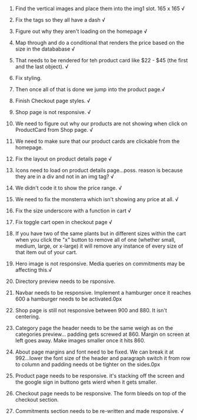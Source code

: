 1.  Find the vertical images and place them into the img1 slot. 165 x 165 √
2.  Fix the tags so they all have a dash √
3.  Figure out why they aren't loading on the homepage √
4.  Map through and do a conditional that renders the price based on the size in the datababase √
5.  That needs to be rendered for teh product card like $22 - $45 (the first and the last object). √

6.  Fix styling.

7.  Then once all of that is done we jump into the product page.√
8.  Finish Checkout page styles. √
9.  Shop page is not responsive. √
10. We need to figure out why our products are not showing when click on ProductCard from Shop page. √
11. We need to make sure that our product cards are clickable from the homepage.
12. Fix the layout on product details page √
13. Icons need to load on product details page...poss. reason is because they are in a div and not in an img tag? √
14. We didn't code it to show the price range. √
15. We need to fix the monsterra which isn't showing any price at all. √
16. Fix the size underscore with a function in cart √
17. Fix toggle cart open in checkout page √

18. If you have two of the same plants but in different sizes within the cart when you click the "x" button to remove all of one (whether small, medium, large, or x-large) it will remove any instance of every size of that item out of your cart.
19. Hero image is not responsive. Media queries on commitments may be affecting this.√
20. Directory preview needs to be rsponsive.
21. Navbar needs to be responsive. Implement a hamburger once it reaches 600 a hamburger needs to be activated.0px
22. Shop page is still not responsive between 900 and 880. It isn't centering.
23. Category page the header needs to be the same weigh as on the categories preview... padding gets screwed at 860. Margin on screen at left goes away. Make images smaller once it hits 860.
24. About page margins and font need to be fixed. We can break it at 992...lower the font size of the header and paragraph switch it from row to column and padding needs ot be tighter on the sides.0px
25. Product page needs to be responsive. it's stacking off the screen and the google sign in buttono gets wierd when it gets smaller.
26. Checkout page needs to be responsive. The form bleeds on top of the checkout section.
27. Commitments section needs to be re-written and made responsive. √
